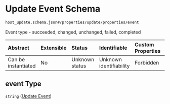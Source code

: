 # Update Event Schema

```txt
host_update.schema.json#/properties/update/properties/event
```

Event type - succeeded, changed, unchanged, failed, completed

| Abstract            | Extensible | Status         | Identifiable            | Custom Properties | Additional Properties | Access Restrictions | Defined In                                                                        |
| :------------------ | :--------- | :------------- | :---------------------- | :---------------- | :-------------------- | :------------------ | :-------------------------------------------------------------------------------- |
| Can be instantiated | No         | Unknown status | Unknown identifiability | Forbidden         | Allowed               | none                | [host-update.schema.json*](../out/host-update.schema.json "open original schema") |

## event Type

`string` ([Update Event](host-update-properties-update-data-properties-update-event.md))
